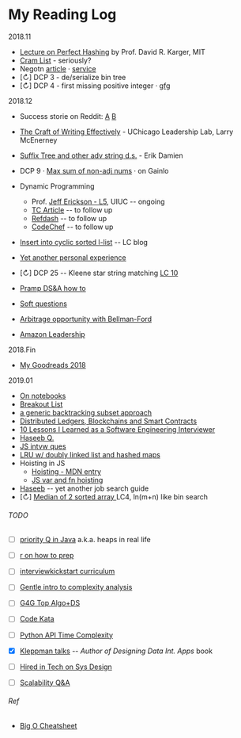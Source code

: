 My Reading Log
==============

2018.11
 - [Lecture on Perfect Hashing](https://www.youtube.com/watch?v=N0COwN14gt0&list=PLcwzLgwZyB41YgCGN1LFO-7wsg8Qh6-gp&index=2) by Prof. David R. Karger, MIT
 - [Cram List](https://jeremyaguilon.me/blog/ranking_interview_questions_by_cram_score) - seriously? 
 - Negotn [article](https://www.kalzumeus.com/2012/01/23/salary-negotiation/) · [service](https://fearlesssalarynegotiation.com/salary-negotiation-guide/)
- [↻] DCP 3 - de/serialize bin tree 
- [↻] DCP 4 - first missing positive integer · [gfg](https://www.geeksforgeeks.org/find-the-smallest-positive-number-missing-from-an-unsorted-array/)


2018.12
- Success storie on Reddit: [A](https://www.reddit.com/r/cscareerquestions/comments/8235gs/got_my_dream_job_offer_thanks_to_this_sub_tips/)
 [B](https://www.reddit.com/r/cscareerquestions/comments/9dru7n/official_salary_sharing_thread_for_experienced/e5kc1ow/)
- [The Craft of Writing Effectively](https://www.youtube.com/watch?v=vtIzMaLkCaM&t=3615s) - UChicago Leadership Lab, Larry McEnerney
- [Suffix Tree and other adv string d.s.](https://www.youtube.com/watch?v=F3nbY3hIDLQ&t=3328s) - Erik Damien
- DCP 9 · [Max sum of non-adj nums](http://blog.gainlo.co/index.php/2016/12/02/uber-interview-question-maximum-sum-non-adjacent-elements/) · on Gainlo
- Dynamic Programming
  - Prof. [Jeff Erickson - L5](http://jeffe.cs.illinois.edu/teaching/algorithms/notes/05-dynprog.pdf), UIUC -- ongoing
  - [TC Article](https://www.topcoder.com/community/competitive-programming/tutorials/dynamic-programming-from-novice-to-advanced/) -- to follow up
  - [Refdash](http://blog.refdash.com/dynamic-programming-tutorial-example/) -- to follow up
  - [CodeChef](https://www.codechef.com/wiki/tutorial-dynamic-programming#Practice_Problems) -- to follow up

- [Insert into cyclic sorted l-list](https://articles.leetcode.com/insert-into-a-cyclic-sorted-list/) -- LC blog
- [Yet another personal experience](https://www.reddit.com/r/cscareerquestions/comments/7vke9e/my_story_from_0_to_210/)
- [↻] DCP 25 -- Kleene star string matching [LC 10](https://leetcode.com/problems/regular-expression-matching/solution/)
- [Pramp DS&A how to](https://blog.pramp.com/how-to-succeed-in-data-structures-and-algorithms-interview-2ad1a28041b6)
- [Soft questions](https://www.indeed.com/hire/interview-questions/software-engineer)
- [Arbitrage opportunity with Bellman-Ford](https://www.dailycodingproblem.com/blog/how-to-find-arbitrage-opportunities-in-python/)
- [Amazon Leadership](https://medium.com/@scarletinked/are-you-the-leader-were-looking-for-interviewing-at-amazon-8301d787815d)

2018.Fin 
- [My Goodreads 2018](https://www.goodreads.com/user/year_in_books/2018/41508510)

2019.01
- [On notebooks](https://lauralisscott.com/2017-bullet-journal-comparison-leuchtturm-rhodia-midori-muji-northbooks-moleskine/)
- [Breakout List](https://breakoutlist.com/)
- [a generic backtracking subset approach](https://leetcode.com/problems/combination-sum/discuss/16502/A-general-approach-to-backtracking-questions-in-Java-(Subsets-Permutations-Combination-Sum-Palindrome-Partitioning))
- [Distributed Ledgers, Blockchains and Smart Contracts](https://www.youtube.com/watch?v=s27jeiggtIU)
- [10 Lessons I Learned as a Software Engineering Interviewer](https://medium.com/p/87cf1d6f884c)
- [Haseeb Q.](https://haseebq.com/how-not-to-bomb-your-offer-negotiation/)
- [JS intvw ques](https://www.toptal.com/javascript/interview-questions)
- [LRU w/ doubly linked list and hashed maps](https://medium.com/@krishankantsinghal/my-first-blog-on-medium-583159139237)
- Hoisting in JS
  - [Hoisting - MDN entry](https://developer.mozilla.org/en-US/docs/Glossary/Hoisting)
  - [JS var and fn hoisting](http://adripofjavascript.com/blog/drips/variable-and-function-hoisting.html)
- [Haseeb](https://haseebq.com/how-to-break-into-tech-job-hunting-and-interviews/) -- yet another job search guide
- [↻] [Median of 2 sorted array ](https://leetcode.com/problems/median-of-two-sorted-arrays/discuss/2496/Concise-JAVA-solution-based-on-Binary-Search) LC4, ln(m+n) like bin search 

###### TODO
- [ ] [priority Q in Java](https://algs4.cs.princeton.edu/24pq/) a.k.a. heaps in real life
- [ ] [r on how to prep](https://www.reddit.com/r/cscareerquestions/comments/1jov24/heres_how_to_prepare_for_tech_interviews/)
- [ ] [interviewkickstart curriculum](https://www.interviewkickstart.com/curriculum)
- [ ] [Gentle intro to complexity analysis](http://discrete.gr/complexity/)
- [ ] [G4G Top Algo+DS](https://www.geeksforgeeks.org/top-algorithms-and-data-structures-for-competitive-programming/)
- [ ] [Code Kata](http://codekata.com/kata/codekata-intro/)
- [ ] [Python API Time Complexity](https://wiki.python.org/moin/TimeComplexity)
- [X] [Kleppman talks](https://www.youtube.com/channel/UClB4KPy5LkJj1t3SgYVtMOQ/playlists) -- _Author of Designing Data Int. Apps_ book
- [ ] [Hired in Tech on Sys Design](https://www.hiredintech.com/system-design)
- [ ] [Scalability Q&A](http://highscalability.com/all-time-favorites/)


###### Ref
- [Big O Cheatsheet](http://bigocheatsheet.com/)
